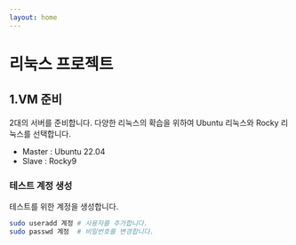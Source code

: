 ```yaml
---
layout: home
---
```


# 리눅스 프로젝트

## 1.VM 준비
2대의 서버를 준비합니다. 다양한 리눅스의 확습을 위하여 Ubuntu 리눅스와 Rocky 리눅스를 선택합니다. 
* Master : Ubuntu 22.04
* Slave : Rocky9

### 테스트 계정 생성
테스트를 위한 계정을 생성합니다.  

```bash
sudo useradd 계정 # 사용자를 추가합니다.
sudo passwd 계정  # 비밀번호를 변경합니다.
```



